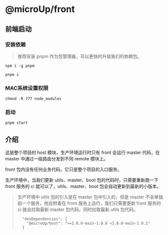 # @microUp/front

## 前端启动

### 安装依赖

> 推荐安装 pnpm 作为包管理器，可以更快的升级我们的依赖包。

`npm i -g pnpm`

```pnpm i```

### MAC系统设置权限

```chmod -R 777 node_modules```

### 启动

```pnpm start```

## 介绍

这是整个项目的 host 模块，生产环境运行时只有 front 会运行 master 代码，在 master 中通过一级路由分发到不同 remote 模块上。

front 包内没有任何业务代码，它只是整个项目的入口服务。

生产环境中，当我们更新 utils、master、boot 包的代码时，只需要重新跑一下 front 服务的 ci 就可以了，utils、master、boot 包会自动更新到最新的小版本。

> 生产环境中 utils 包的引入是在 master 包中引入的，但是 master 不会单独起一个服务，他会附着在 front 服务上运行，我们只需要更新 front 服务的 ci 就会拉取最新 master 包代码，同时拉取最新 utils 包代码。
>
> ```
>   "devDependencies": {
>     "@microUp/boot": ">=1.0.0-main-1.0.0 <1.0.0-main-1.0.1"
>   }
> ```
